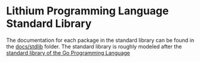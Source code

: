 # Lithium Programming Language Standard Library

The documentation for each package in the standard library can be found in
the [docs/stdlib](docs/stdlib) folder. The standard library is roughly modeled after
the [standard library of the Go Programming Language](https://golang.org/pkg/)
